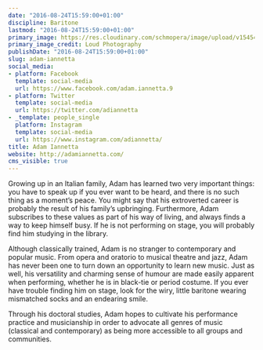 ```yaml
---
date: "2016-08-24T15:59:00+01:00"
discipline: Baritone
lastmod: "2016-08-24T15:59:00+01:00"
primary_image: https://res.cloudinary.com/schmopera/image/upload/v1545409169/media/webhook-uploads/1472050737232/2016-08-25---Adam-Iannetta--Loud-Photography.jpg.jpg
primary_image_credit: Loud Photography
publishDate: "2016-08-24T15:59:00+01:00"
slug: adam-iannetta
social_media:
- platform: Facebook
  template: social-media
  url: https://www.facebook.com/adam.iannetta.9
- platform: Twitter
  template: social-media
  url: https://twitter.com/adiannetta
- _template: people_single
  platform: Instagram
  template: social-media
  url: https://www.instagram.com/adiannetta/
title: Adam Iannetta
website: http://adamiannetta.com/
cms_visible: true
---
```


Growing up in an Italian family, Adam has learned two very important things: you have to speak up if you ever want to be heard, and there is no such thing as a moment’s peace. You might say that his extroverted career is probably the result of his family’s upbringing. Furthermore, Adam subscribes to these values as part of his way of living, and always finds a way to keep himself busy. If he is not performing on stage, you will probably find him studying in the library.
 
Although classically trained, Adam is no stranger to contemporary and popular music. From opera and oratorio to musical theatre and jazz, Adam has never been one to turn down an opportunity to learn new music. Just as well, his versatility and charming sense of humour are made easily apparent when performing, whether he is in black-tie or period costume. If you ever have trouble finding him on stage, look for the wiry, little baritone wearing mismatched socks and an endearing smile.

Through his doctoral studies, Adam hopes to cultivate his performance practice and musicianship in order to advocate all genres of music (classical and contemporary) as being more accessible to all groups and communities.

